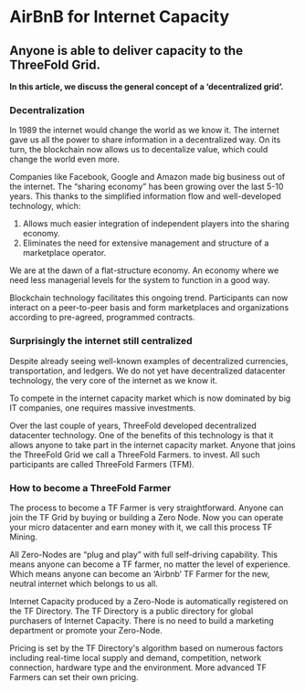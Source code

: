 # AirBnB for Internet Capacity


## Anyone is able to deliver capacity to the ThreeFold Grid.

**In this article, we discuss the general concept of a ‘decentralized grid’.**

### Decentralization

In 1989 the internet would change the world as we know it. The internet gave us all the power to share information in a decentralized way. On its turn, the blockchain now allows us to decentalize value, which could change the world even more.

Companies like Facebook, Google and Amazon made big business out of the internet. The “sharing economy” has been growing over the last 5-10 years. This thanks to the simplified information flow and well-developed technology, which:

1. Allows much easier integration of independent players into the sharing economy.
2. Eliminates the need for extensive management and structure of a marketplace operator.

We are at the dawn of a flat-structure economy. An economy where we need less managerial levels for the system to function in a good way.

Blockchain technology facilitates this ongoing trend. Participants can now interact on a peer-to-peer basis and form marketplaces and organizations according to pre-agreed, programmed contracts.

### Surprisingly the internet still centralized

Despite already seeing well-known examples of decentralized currencies, transportation, and ledgers. We do not yet have decentralized datacenter technology, the very core of the internet as we know it.

To compete in the internet capacity market which is now dominated by big IT companies, one requires massive investments.

Over the last couple of years, ThreeFold developed decentralized datacenter technology. One of the benefits of this technology is that it allows anyone to take part in the internet capacity market.
 Anyone that joins the ThreeFold Grid we call a ThreeFold Farmers. to invest. All such participants are called ThreeFold Farmers (TFM).

### How to become a ThreeFold Farmer

The process to become a TF Farmer is very straightforward. Anyone can join the TF Grid by buying or building a Zero Node.
Now you can operate your micro datacenter and earn money with it, we call this process TF Mining.

All Zero-Nodes are “plug and play” with full self-driving capability. This means anyone can become a TF farmer, no matter the level of experience. Which means anyone can become an ‘Airbnb’ TF Farmer for the new, neutral internet which belongs to us all.


Internet Capacity produced by a Zero-Node is automatically registered on the TF Directory. The TF Directory is a public directory for global purchasers of Internet Capacity. There is no need to build a marketing department or promote your Zero-Node.

Pricing is set by the TF Directory's algorithm based on numerous factors including real-time local supply and demand, competition, network connection, hardware type and the environment. More advanced TF Farmers can set their own pricing.

